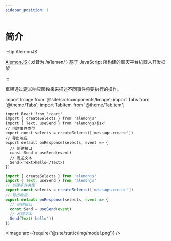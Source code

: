 ```yaml
---
sidebar_position: 1
---
```


# 简介

:::tip AlemonJS

[AlemonJS](https://github.com/lemonade-lab/alemonjs) ( 发音为 /əˈlemən/ ) 基于 JavaScript 所构建的聊天平台机器人开发框架

:::

框架通过定义响应函数来来描述不同事件将要执行的操作。

import Image from '@site/src/components/Image';
import Tabs from '@theme/Tabs';
import TabItem from '@theme/TabItem';

<Tabs>
  <TabItem value="0" label="res.tsx" >

```tsx title="发送消息的基础示例"
import React from 'react'
import { createSelects } from 'alemonjs'
import { Text, useSend } from 'alemonjs/jsx'
// 创建事件类型
export const selects = createSelects(['message.create'])
// 导出响应
export default onResponse(selects, event => {
  // 创建接口
  const Send = useSend(event)
  // 发送文本
  Send(<Text>hello</Text>)
})
```

  </TabItem>
  <TabItem value="1" label="res.ts" default>
 
 
```ts title="发送消息的基础示例"
import { createSelects } from 'alemonjs'
import { Text, useSend } from 'alemonjs'
// 创建事件类型
export const selects = createSelects(['message.create'])
// 导出响应
export default onResponse(selects, event => {
  // 创建接口
  const Send = useSend(event)
  // 发送文本
  Send(Text('hello'))
})
```

  </TabItem>
</Tabs>

<Image src={require('@site/static/img/model.png')} />
